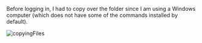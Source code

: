 Before logging in, I had to copy over the folder since I am using a Windows computer (which does not have some of the commands installed by default). 

![copyingFiles](https://user-images.githubusercontent.com/68180000/197061662-cc1d5baa-b6f5-4276-b5c7-802717406339.jpg)

